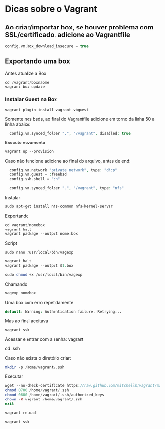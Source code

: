 # Dicas sobre o Vagrant

## Ao criar/importar box, se houver problema com SSL/certificado, adicione ao Vagrantfile
```php
config.vm.box_download_insecure = true
```

## Exportando uma box

Antes atualize a Box
```php
cd /vagrant/boxnaome
vagrant box update
```
### Instalar Guest na Box
```php
vagrant plugin install vagrant-vbguest
```
Somente nos bsds, ao final do Vagrantfile adicione em torno da linha 50 a linha abaixo:
```php
  config.vm.synced_folder ".", "/vagrant", disabled: true
```
Execute novamente
```php
vagrant up --provision
```
Caso não funcione adicione ao final do arquivo, antes de end:
```php
  config.vm.network "private_network", type: "dhcp"
  config.vm.guest = :freebsd
  config.ssh.shell = "sh"

  config.vm.synced_folder ".", "/vagrant", type: "nfs"
```
Instalar
```php
sudo apt-get install nfs-common nfs-kernel-server
```
Exportando
```php
cd vagrant/nomebox
vagrant halt
vagrant package --output nome.box
```
Script
```php
sudo nano /usr/local/bin/vagexp

vagrant halt
vagrant package --output $1.box

sudo chmod +x /usr/local/bin/vagexp
```
Chamando
```php
vagexp nomebox
```
Uma box com erro repetidamente
```php
default: Warning: Authentication failure. Retrying...
```
Mas ao final aceitava
```php
vagrant ssh
```
Acessar e entrar com a senha: vagrant

cd .ssh

Caso não exista o diretório criar:
```php
mkdir -p /home/vagrant/.ssh
```
Executar
```php
wget --no-check-certificate https://raw.github.com/mitchellh/vagrant/master/keys/vagrant.pub -O /home/vagrant/.ssh/authorized_keys  
chmod 0700 /home/vagrant/.ssh
chmod 0600 /home/vagrant/.ssh/authorized_keys
chown -R vagrant /home/vagrant/.ssh
exit

vagrant reload

vagrant ssh
```

